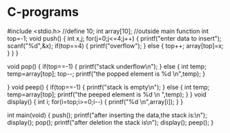 # C-programs
#include <stdio.h>
//define 10;
int array[10];  //outside main function
int top=-1;
void push()
{
  int x,j;
  for(j=0;j<=4;j++)
    {
  printf("enter data to insert");
  scanf("%d",&x); 
  if(top==4)
  {
    printf("overflow");
  }
  else
  {
    top++;
    array[top]=x;
  }
      }
}

void pop()
{
  if(top==-1)
  {
    printf("stack underflow\n");
  }
  else
  {
    int temp;
    temp=array[top];
    top--;
    printf("the popped element is %d \n",temp);
  }
  
}
void peep()
{
  if(top==-1)
  {
    printf("stack is empty\n");
  }
  else
  {
  int temp;
  temp=array[top];
  printf("the peeped element is %d \n ",temp);
  }
}
void display()
{
  int i;
  for(i=top;i>=0;i--)
    {
      printf("%d \n",array[i]);
    }
} 

int main(void)
{
  push();
  printf("after inserting the data,the stack is:\n");
  display();
  pop();
  printf("after deletion the stack is\n");
  display();
  peep();
}
